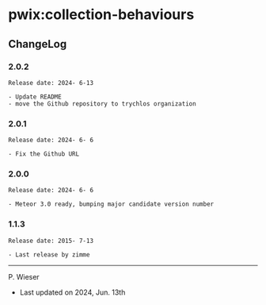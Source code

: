 # pwix:collection-behaviours

## ChangeLog

### 2.0.2

    Release date: 2024- 6-13

    - Update README
    - move the Github repository to trychlos organization

### 2.0.1

    Release date: 2024- 6- 6

    - Fix the Github URL

### 2.0.0

    Release date: 2024- 6- 6

    - Meteor 3.0 ready, bumping major candidate version number

### 1.1.3

    Release date: 2015- 7-13

    - Last release by zimme

---
P. Wieser
- Last updated on 2024, Jun. 13th
